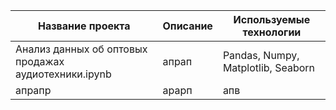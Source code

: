 
| Название проекта | Описание | Используемые технологии |
| ---------------- | -------- | ----------------------- |
| Анализ данных об оптовых продажах аудиотехники.ipynb	 | апрап  | Pandas, Numpy, Matplotlib, Seaborn |
| апрапр | арарп  | апв |
